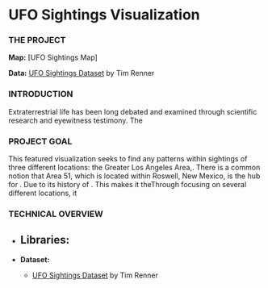 # UFO Sightings Visualization





### THE PROJECT


**Map:** [UFO Sightings Map]

**Data:** [UFO Sightings Dataset](https://data.world/timothyrenner/ufo-sightings) by Tim Renner


### INTRODUCTION

Extraterrestrial life has been long debated and examined through scientific research and eyewitness testimony. The 

### PROJECT GOAL

This featured visualization seeks to find any patterns within sightings of three different locations: the Greater Los Angeles Area,. There is a common notion that Area 51, which is located within Roswell, New Mexico, is the hub for . Due to its history of . This makes it theThrough focusing on several different locations, it

### TECHNICAL OVERVIEW

- **Libraries:**
    - 


- **Dataset:**
    - [UFO Sightings Dataset](https://data.world/timothyrenner/ufo-sightings) by Tim Renner


